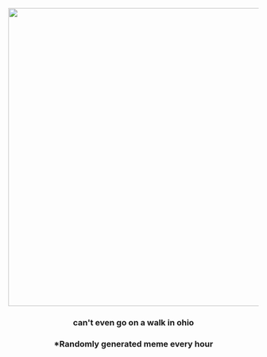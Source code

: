 <p align="center">
        <img src="https://i.redd.it/lu568078o02a1.png" width="600" height="600">
        </p>
        <h3 align="center">can't even go on a walk in ohio</h3>
        <h3 align="center">*Randomly generated meme every hour</h3>
    